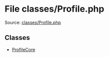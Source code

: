 File classes/Profile.php
=========
Source: [classes/Profile.php](https://github.com/PrestaShop/PrestaShop/blob/1.6.1.1/classes/Profile.php)


Classes
-------

* [ProfileCore](class.ProfileCore.md)

